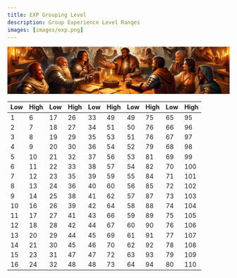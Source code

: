 ```yaml
---
title: EXP Grouping Level
description: Group Experience Level Ranges
images: [images/exp.png]
---
```


![Experience](images/exp.png)

Low|High|Low|High|Low|High|Low|High|Low|High
---|---|---|---|---|---|---|---|---|---
1|6|17|26|33|49|49|75|65|95
2|7|18|27|34|51|50|76|66|96
3|8|19|29|35|53|51|76|67|97
4|9|20|30|36|54|52|79|68|98
5|10|21|32|37|56|53|81|69|99
6|11|22|33|38|57|54|82|70|100
7|12|23|35|39|59|55|84|71|101
8|13|24|36|40|60|56|85|72|102
9|14|25|38|41|62|57|87|73|103
10|16|26|39|42|64|58|88|74|104
11|17|27|41|43|66|59|89|75|105
12|18|28|42|44|67|60|90|76|106
13|20|29|44|45|69|61|91|77|107
14|21|30|45|46|70|62|92|78|108
15|23|31|47|47|72|63|93|79|109
16|24|32|48|48|73|64|94|80|110
